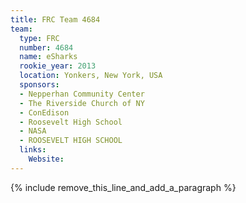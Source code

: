 ```yaml
---
title: FRC Team 4684
team:
  type: FRC
  number: 4684
  name: eSharks
  rookie_year: 2013
  location: Yonkers, New York, USA
  sponsors:
  - Nepperhan Community Center
  - The Riverside Church of NY
  - ConEdison
  - Roosevelt High School
  - NASA
  - ROOSEVELT HIGH SCHOOL
  links:
    Website:
---
```


{% include remove_this_line_and_add_a_paragraph %}